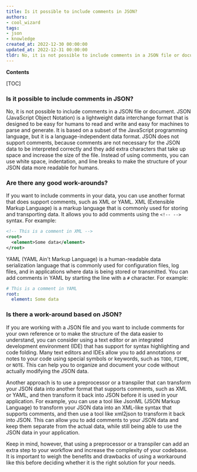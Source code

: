 ```yaml
---
title: Is it possible to include comments in JSON? 
authors:
- cool_wizard
tags:
- json
- knowledge
created_at: 2022-12-30 00:00:00
updated_at: 2022-12-31 00:00:00
tldr: No, it is not possible to include comments in a JSON file or document. If you want to include comments in your data, you can use another format that does support comments, such as XML or YAML.
---
```


**Contents**

[TOC]

### Is it possible to include comments in JSON?

No, it is not possible to include comments in a JSON file or document. JSON (JavaScript Object Notation) is a lightweight data interchange format that is designed to be easy for humans to read and write and easy for machines to parse and generate. It is based on a subset of the JavaScript programming language, but it is a language-independent data format. JSON does not support comments, because comments are not necessary for the JSON data to be interpreted correctly and they add extra characters that take up space and increase the size of the file. Instead of using comments, you can use white space, indentation, and line breaks to make the structure of your JSON data more readable for humans.

### Are there any good work-arounds?

If you want to include comments in your data, you can use another format that does support comments, such as XML or YAML. XML (Extensible Markup Language) is a markup language that is commonly used for storing and transporting data. It allows you to add comments using the `<!-- -->` syntax. For example:

```XML
<!-- This is a comment in XML -->
<root>
  <element>Some data</element>
</root>
```

YAML (YAML Ain't Markup Language) is a human-readable data serialization language that is commonly used for configuration files, log files, and in applications where data is being stored or transmitted. You can add comments in YAML by starting the line with a `#` character. For example:

```YAML
# This is a comment in YAML
root:
  element: Some data
```

### Is there a work-around based on JSON?

If you are working with a JSON file and you want to include comments for your own reference or to make the structure of the data easier to understand, you can consider using a text editor or an integrated development environment (IDE) that has support for syntax highlighting and code folding. Many text editors and IDEs allow you to add annotations or notes to your code using special symbols or keywords, such as `TODO`, `FIXME`, or `NOTE`. This can help you to organize and document your code without actually modifying the JSON data.

Another approach is to use a preprocessor or a transpiler that can transform your JSON data into another format that supports comments, such as XML or YAML, and then transform it back into JSON before it is used in your application. For example, you can use a tool like JsonML (JSON Markup Language) to transform your JSON data into an XML-like syntax that supports comments, and then use a tool like xml2json to transform it back into JSON. This can allow you to add comments to your JSON data and keep them separate from the actual data, while still being able to use the JSON data in your application.

Keep in mind, however, that using a preprocessor or a transpiler can add an extra step to your workflow and increase the complexity of your codebase. It is important to weigh the benefits and drawbacks of using a workaround like this before deciding whether it is the right solution for your needs.

